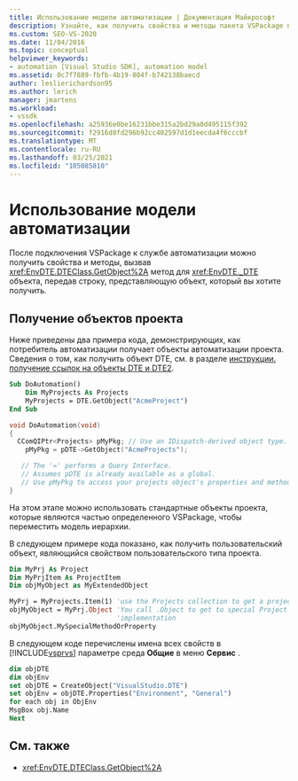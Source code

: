 ```yaml
---
title: Использование модели автоматизации | Документация Майкрософт
description: Узнайте, как получить свойства и методы пакета VSPackage после его подключения к модели автоматизации.
ms.custom: SEO-VS-2020
ms.date: 11/04/2016
ms.topic: conceptual
helpviewer_keywords:
- automation [Visual Studio SDK], automation model
ms.assetid: 0c7f7889-fbfb-4b19-804f-b742138baecd
author: leslierichardson95
ms.author: lerich
manager: jmartens
ms.workload:
- vssdk
ms.openlocfilehash: a25936e0be16231bbe315a2bd29a0d495115f392
ms.sourcegitcommit: f2916d8fd296b92cc402597d1d1eecda4f6cccbf
ms.translationtype: MT
ms.contentlocale: ru-RU
ms.lasthandoff: 03/25/2021
ms.locfileid: "105085810"
---
```

# <a name="using-the-automation-model"></a>Использование модели автоматизации
После подключения VSPackage к службе автоматизации можно получить свойства и методы, вызвав <xref:EnvDTE.DTEClass.GetObject%2A> метод для <xref:EnvDTE._DTE> объекта, передав строку, представляющую объект, который вы хотите получить.

## <a name="obtaining-project-objects"></a>Получение объектов проекта
 Ниже приведены два примера кода, демонстрирующих, как потребитель автоматизации получает объекты автоматизации проекта. Сведения о том, как получить объект DTE, см. в разделе [инструкции. получение ссылок на объекты DTE и DTE2](/previous-versions/68shb4dw(v=vs.140)).

```vb
Sub DoAutomation()
    Dim MyProjects As Projects
    MyProjects = DTE.GetObject("AcmeProject")
End Sub
```

```cpp
void DoAutomation(void)
{
  CComQIPtr<Projects> pMyPkg; // Use an IDispatch-derived object type.
    pMyPkg = pDTE->GetObject("AcmeProjects");

   // The '=' performs a Query Interface.
   // Assumes pDTE is already available as a global.
   // Use pMyPkg to access your projects object's properties and methods.
}

```

 На этом этапе можно использовать стандартные объекты проекта, которые являются частью определенного VSPackage, чтобы переместить модель иерархии.

 В следующем примере кода показано, как получить пользовательский объект, являющийся свойством пользовательского типа проекта.

```vb
Dim MyPrj As Project
Dim MyPrjItem As ProjectItem
Dim objMyObject as MyExtendedObject

MyPrj = MyProjects.Item(1) 'use the Projects collection to get a project
objMyObject = MyPrj.Object 'You call .Object to get to special Project
                           'implementation
objMyObject.MySpecialMethodOrProperty
```

 В следующем коде перечислены имена всех свойств в [!INCLUDE[vsprvs](../../code-quality/includes/vsprvs_md.md)] параметре среда **Общие** в меню **Сервис** .

```vb
dim objDTE
dim objEnv
set objDTE = CreateObject("VisualStudio.DTE")
set objEnv = objDTE.Properties("Environment", "General")
for each obj in ObjEnv
MsgBox obj.Name
Next

```

## <a name="see-also"></a>См. также
- <xref:EnvDTE.DTEClass.GetObject%2A>